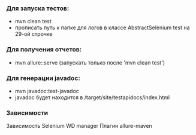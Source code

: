 ### Для запуска тестов:
- mvn clean test
- прописать путь к папке для логов в классе AbstractSelenium test на 29-ой строчке
### Для получения отчетов:
- mvn allure::serve (запускать только после 'mvn clean test')
### Для генерации javadoc:
- mvn javadoc:test-javadoc
- javadoc будет находится в /target/site/testapidocs/index.html
### Зависимости
Зависимость Selenium WD manager
Плагин allure-maven
